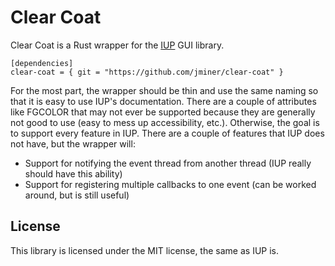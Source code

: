 
# Clear Coat

Clear Coat is a Rust wrapper for the [IUP](http://webserver2.tecgraf.puc-rio.br/iup/) GUI library.

    [dependencies]
    clear-coat = { git = "https://github.com/jminer/clear-coat" }

For the most part, the wrapper should be thin and use the same naming so that it is easy to use IUP's documentation. There are a couple of attributes like FGCOLOR that may not ever be supported because they are generally not good to use (easy to mess up accessibility, etc.). Otherwise, the goal is to support every feature in IUP. There are a couple of features that IUP does not have, but the wrapper will:

- Support for notifying the event thread from another thread (IUP really should have this ability)
- Support for registering multiple callbacks to one event (can be worked around, but is still useful)

## License

This library is licensed under the MIT license, the same as IUP is.

